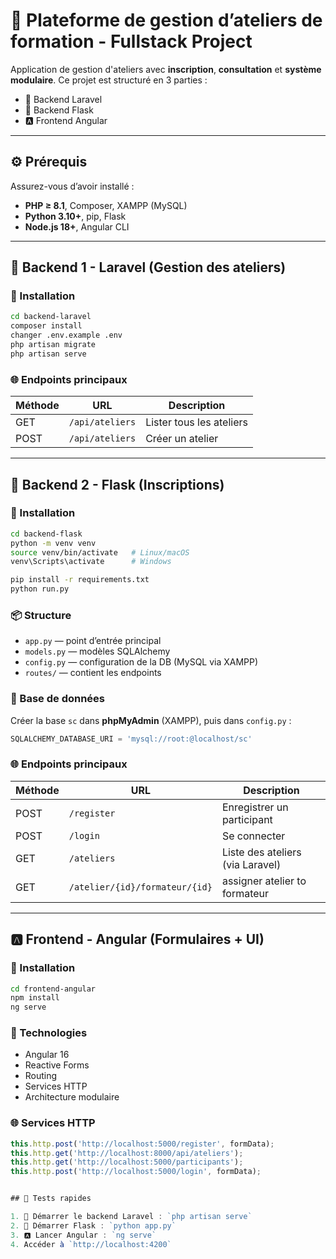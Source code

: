# 🎨 Plateforme de gestion d’ateliers de formation - Fullstack Project

Application de gestion d'ateliers avec **inscription**, **consultation** et **système modulaire**. Ce projet est structuré en 3 parties :  

- 🧠 Backend Laravel
- 🐍 Backend Flask
- 🅰️ Frontend Angular

---

## ⚙️ Prérequis

Assurez-vous d’avoir installé :

- **PHP ≥ 8.1**, Composer, XAMPP (MySQL)
- **Python 3.10+**, pip, Flask
- **Node.js 18+**, Angular CLI

---

## 🧠 Backend 1 - Laravel (Gestion des ateliers)

### 🚀 Installation

```bash
cd backend-laravel
composer install
changer .env.example .env
php artisan migrate
php artisan serve
```


### 🌐 Endpoints principaux


| Méthode | URL                 | Description              |
|--------|---------------------|--------------------------|
| GET    | `/api/ateliers`     | Lister tous les ateliers |
| POST   | `/api/ateliers`     | Créer un atelier         |


---

## 🐍 Backend 2 - Flask (Inscriptions)

### 🚀 Installation

```bash
cd backend-flask
python -m venv venv
source venv/bin/activate   # Linux/macOS
venv\Scripts\activate      # Windows

pip install -r requirements.txt
python run.py
```

### 📦 Structure

- `app.py` — point d’entrée principal
- `models.py` — modèles SQLAlchemy
- `config.py` — configuration de la DB (MySQL via XAMPP)
- `routes/` — contient les endpoints

### 🧩 Base de données

Créer la base `sc` dans **phpMyAdmin** (XAMPP), puis dans `config.py` :

```python
SQLALCHEMY_DATABASE_URI = 'mysql://root:@localhost/sc'
```

### 🌐 Endpoints principaux

| Méthode | URL                 | Description                      |
|--------|---------------------|----------------------------------|
| POST   | `/register`         | Enregistrer un participant       |
| POST   | `/login`      | Se connecter |
| GET    | `/ateliers`         | Liste des ateliers (via Laravel) |
| GET    | `/atelier/{id}/formateur/{id}`         | assigner atelier to formateur |

---

## 🅰️ Frontend - Angular (Formulaires + UI)

### 🚀 Installation

```bash
cd frontend-angular
npm install
ng serve
```

### 🧱 Technologies

- Angular 16
- Reactive Forms
- Routing
- Services HTTP
- Architecture modulaire



### 🌐 Services HTTP

```ts
this.http.post('http://localhost:5000/register', formData);
this.http.get('http://localhost:8000/api/ateliers');
this.http.get('http://localhost:5000/participants');
this.http.post('http://localhost:5000/login', formData);


## 🧪 Tests rapides

1. 🧠 Démarrer le backend Laravel : `php artisan serve`
2. 🐍 Démarrer Flask : `python app.py`
3. 🅰️ Lancer Angular : `ng serve`
4. Accéder à `http://localhost:4200`



